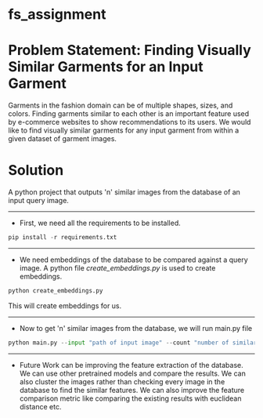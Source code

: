 # fs_assignment

# Problem Statement: Finding Visually Similar Garments for an Input Garment

Garments in the fashion domain can be of multiple shapes, sizes, and colors. Finding garments similar to
each other is an important feature used by e-commerce websites to show recommendations to its users.
We would like to find visually similar garments for any input garment from within a given dataset of garment
images.

# Solution
A python project that outputs 'n' similar images from the database of an input query image. 
___

* First, we need all the requirements to be installed.
```python
pip install -r requirements.txt
```
___ 

* We need embeddings of the database to be compared against a query image. 
A python file *create_embeddings.py* is used to create embeddings.
```python
python create_embeddings.py
``` 
  This will create embeddings for us.
___

* Now to get 'n' similar images from the database, we will run main.py file
```python
python main.py --input "path of input image" --count "number of similar images to be querried from database" --embedding_path "path of embeddings"
```
___

* Future Work can be improving the feature extraction of the database. We can use other pretrained models and compare the results. We can also cluster the images rather than checking every image in the database to find the similar features.
We can also improve the feature comparison metric like comparing the existing results with euclidean distance etc. 


